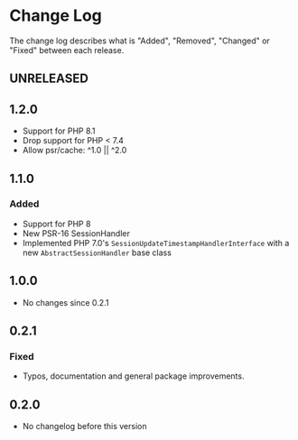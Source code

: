 # Change Log

The change log describes what is "Added", "Removed", "Changed" or "Fixed" between each release.

## UNRELEASED

## 1.2.0

* Support for PHP 8.1
* Drop support for PHP < 7.4
* Allow psr/cache: ^1.0 || ^2.0

## 1.1.0

### Added

* Support for PHP 8
* New PSR-16 SessionHandler
* Implemented PHP 7.0's `SessionUpdateTimestampHandlerInterface` with a new `AbstractSessionHandler` base class

## 1.0.0

* No changes since 0.2.1

## 0.2.1

### Fixed

* Typos, documentation and general package improvements.

## 0.2.0

* No changelog before this version
